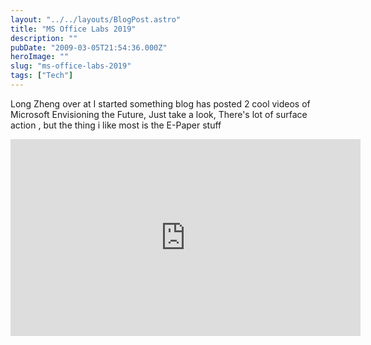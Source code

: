 ```yaml
---
layout: "../../layouts/BlogPost.astro"
title: "MS Office Labs 2019"
description: ""
pubDate: "2009-03-05T21:54:36.000Z"
heroImage: ""
slug: "ms-office-labs-2019"
tags: ["Tech"]
---
```


Long Zheng over at I started something blog has posted 2 cool videos of Microsoft Envisioning the Future, Just take a look, There's lot of surface action , but the thing i like most is the E-Paper stuff

<iframe width="560" height="315" src="https://www.youtube-nocookie.com/embed/8Ff7SzP4gfg" title="YouTube video player" frameborder="0" allow="accelerometer; autoplay; clipboard-write; encrypted-media; gyroscope; picture-in-picture" allowfullscreen></iframe>